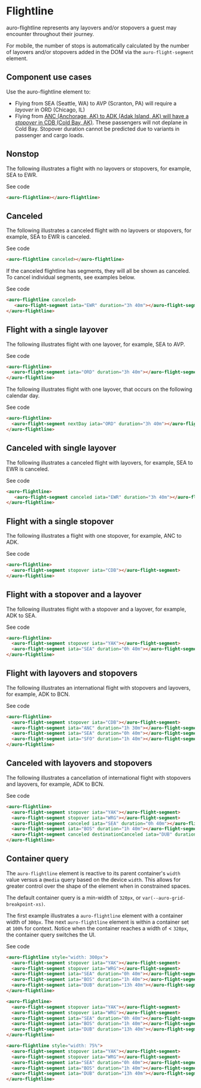 # Flightline

auro-flightline represents any layovers and/or stopovers a guest may encounter throughout their journey.

For mobile, the number of stops is automatically calculated by the number of layovers and/or stopovers added in the DOM via the `auro-flight-segment` element.

## Component use cases

Use the auro-flightline element to:
* Flying from SEA (Seattle, WA) to AVP (Scranton, PA) will require a *layover* in ORD (Chicago, IL)
* Flying from [ANC (Anchorage, AK) to ADK (Adak Island, AK) will have a *stopover* in CDB (Cold Bay, AK)](https://onemileatatime.com/alaska-airlines-adak-cold-bay/). These passengers will not deplane in Cold Bay.
Stopover duration cannot be predicted due to variants in passenger and cargo loads.

## Nonstop

The following illustrates a flight with no layovers or stopovers, for example, SEA to EWR.

<div class="exampleWrapper">
  <auro-flightline></auro-flightline>
</div>

<auro-accordion lowProfile justifyRight>
  <span slot="trigger">See code</span>

  ```html
  <auro-flightline></auro-flightline>
  ```
</auro-accordion>

## Canceled

The following illustrates a canceled flight with no layovers or stopovers, for example, SEA to EWR is canceled.

<div class="exampleWrapper">
  <auro-flightline canceled></auro-flightline>
</div>

<auro-accordion lowProfile justifyRight>
  <span slot="trigger">See code</span>

  ```html
  <auro-flightline canceled></auro-flightline>
  ```
</auro-accordion>

If the canceled flightline has segments, they will all be shown as canceled. To cancel individual segments, see examples below.

<div class="exampleWrapper">
  <auro-flightline canceled>
     <auro-flight-segment iata="EWR" duration="3h 40m"></auro-flight-segment>
  </auro-flightline>
</div>

<auro-accordion lowProfile justifyRight>
  <span slot="trigger">See code</span>

  ```html
  <auro-flightline canceled>
     <auro-flight-segment iata="EWR" duration="3h 40m"></auro-flight-segment>
  </auro-flightline>
  ```
</auro-accordion>

## Flight with a single layover

The following illustrates flight with one layover, for example, SEA to AVP.

<div class="exampleWrapper">
  <auro-flightline>
    <auro-flight-segment iata="ORD" duration="3h 40m"></auro-flight-segment>
  </auro-flightline>
</div>

<auro-accordion lowProfile justifyRight>
  <span slot="trigger">See code</span>

  ```html
  <auro-flightline>
    <auro-flight-segment iata="ORD" duration="3h 40m"></auro-flight-segment>
  </auro-flightline>
  ```
</auro-accordion>

The following illustrates flight with one layover, that occurs on the following calendar day.

<div class="exampleWrapper">
  <auro-flightline>
    <auro-flight-segment nextDay iata="ORD" duration="3h 40m"></auro-flight-segment>
  </auro-flightline>
</div>

<auro-accordion lowProfile justifyRight>
  <span slot="trigger">See code</span>

  ```html
  <auro-flightline>
    <auro-flight-segment nextDay iata="ORD" duration="3h 40m"></auro-flight-segment>
  </auro-flightline>
  ```
</auro-accordion>

## Canceled with single layover

The following illustrates a canceled flight with layovers, for example, SEA to EWR is canceled.

<div class="exampleWrapper">
  <auro-flightline>
     <auro-flight-segment canceled iata="EWR" duration="3h 40m"></auro-flight-segment>
  </auro-flightline>
</div>

<auro-accordion lowProfile justifyRight>
  <span slot="trigger">See code</span>

  ```html
  <auro-flightline>
     <auro-flight-segment canceled iata="EWR" duration="3h 40m"></auro-flight-segment>
  </auro-flightline>
  ```
</auro-accordion>

## Flight with a single stopover

The following illustrates a flight with one stopover, for example, ANC to ADK.


<div class="exampleWrapper">
  <auro-flightline>
    <auro-flight-segment stopover iata="CDB"></auro-flight-segment>
  </auro-flightline>
</div>

<auro-accordion lowProfile justifyRight>
  <span slot="trigger">See code</span>

  ```html
  <auro-flightline>
    <auro-flight-segment stopover iata="CDB"></auro-flight-segment>
  </auro-flightline>
  ```
</auro-accordion>

## Flight with a stopover and a layover

The following illustrates flight with a stopover and a layover, for example, ADK to SEA.

<div class="exampleWrapper">
  <auro-flightline>
    <auro-flight-segment stopover iata="YAK"></auro-flight-segment>
    <auro-flight-segment iata="SEA" duration="0h 40m"></auro-flight-segment>
  </auro-flightline>
</div>

<auro-accordion lowProfile justifyRight>
  <span slot="trigger">See code</span>

  ```html
  <auro-flightline>
    <auro-flight-segment stopover iata="YAK"></auro-flight-segment>
    <auro-flight-segment iata="SEA" duration="0h 40m"></auro-flight-segment>
  </auro-flightline>
  ```
</auro-accordion>

## Flight with layovers and stopovers

The following illustrates an international flight with stopovers and layovers, for example, ADK to BCN.

<div class="exampleWrapper">
  <auro-flightline>
    <auro-flight-segment stopover iata="YAK"></auro-flight-segment>
    <auro-flight-segment stopover iata="WRG"></auro-flight-segment>
    <auro-flight-segment iata="SEA" duration="0h 40m"></auro-flight-segment>
    <auro-flight-segment iata="BOS" duration="1h 40m"></auro-flight-segment>
    <auro-flight-segment iata="DUB" duration="13h 40m"></auro-flight-segment>
  </auro-flightline>
</div>

<auro-accordion lowProfile justifyRight>
  <span slot="trigger">See code</span>

  ```html
  <auro-flightline>
    <auro-flight-segment stopover iata="CDB"></auro-flight-segment>
    <auro-flight-segment iata="ANC" duration="1h 30m"></auro-flight-segment>
    <auro-flight-segment iata="SEA" duration="0h 40m"></auro-flight-segment>
    <auro-flight-segment iata="SFO" duration="1h 40m"></auro-flight-segment>
  </auro-flightline>
  ```
</auro-accordion>

## Canceled with layovers and stopovers

The following illustrates a cancellation of international flight with stopovers and layovers, for example, ADK to BCN.

<div class="exampleWrapper">
  <auro-flightline>
    <auro-flight-segment stopover iata="YAK"></auro-flight-segment>
    <auro-flight-segment stopover iata="WRG"></auro-flight-segment>
    <auro-flight-segment canceled iata="SEA" duration="0h 40m"></auro-flight-segment>
    <auro-flight-segment iata="BOS" duration="1h 40m"></auro-flight-segment>
    <auro-flight-segment canceled destinationCanceled iata="DUB" duration="13h 40m"></auro-flight-segment>
  </auro-flightline>
</div>

<auro-accordion lowProfile justifyRight>
  <span slot="trigger">See code</span>

  ```html
  <auro-flightline>
    <auro-flight-segment stopover iata="YAK"></auro-flight-segment>
    <auro-flight-segment stopover iata="WRG"></auro-flight-segment>
    <auro-flight-segment canceled iata="SEA" duration="0h 40m"></auro-flight-segment>
    <auro-flight-segment iata="BOS" duration="1h 40m"></auro-flight-segment>
    <auro-flight-segment canceled destinationCanceled iata="DUB" duration="13h 40m"></auro-flight-segment>
  </auro-flightline>
  ```
</auro-accordion>

## Container query

The `auro-flightline` element is reactive to its parent container's `width` value versus a `@media` query based on the device `width`. This allows for greater control over the shape of the element when in constrained spaces.

The default container query is a min-width of `320px`, or `var(--auro-grid-breakpoint-xs)`.

The first example illustrates a `auro-flightline` element with a container width of `300px`. The next `auro-flightline` element is within a container set at `100%` for context. Notice when the container reaches a width of < `320px`, the container query switches the UI.

<style>
  .flightline-width {
    width: 100%;
  }

  @media (min-width: 576px) {
    .flightline-width {
      width: 300px;
    }
  }
</style>

<div class="exampleWrapper">
  <auro-flightline class="flightline-width">
    <auro-flight-segment stopover iata="YAK"></auro-flight-segment>
    <auro-flight-segment stopover iata="WRG"></auro-flight-segment>
    <auro-flight-segment iata="SEA" duration="0h 40m"></auro-flight-segment>
    <auro-flight-segment iata="BOS" duration="1h 40m"></auro-flight-segment>
    <auro-flight-segment iata="DUB" duration="13h 40m"></auro-flight-segment>
  </auro-flightline>
</div>

<div class="exampleWrapper">
  <auro-flightline>
    <auro-flight-segment stopover iata="YAK"></auro-flight-segment>
    <auro-flight-segment stopover iata="WRG"></auro-flight-segment>
    <auro-flight-segment iata="SEA" duration="0h 40m"></auro-flight-segment>
    <auro-flight-segment iata="BOS" duration="1h 40m"></auro-flight-segment>
    <auro-flight-segment iata="DUB" duration="13h 40m"></auro-flight-segment>
  </auro-flightline>
</div>

<div class="exampleWrapper">
  <auro-flightline style="width: 60%">
    <auro-flight-segment stopover iata="YAK"></auro-flight-segment>
    <auro-flight-segment stopover iata="WRG"></auro-flight-segment>
    <auro-flight-segment iata="SEA" duration="0h 40m"></auro-flight-segment>
    <auro-flight-segment iata="BOS" duration="1h 40m"></auro-flight-segment>
    <auro-flight-segment iata="DUB" duration="13h 40m"></auro-flight-segment>
  </auro-flightline>
</div>

<auro-accordion lowProfile justifyRight>
  <span slot="trigger">See code</span>

  ```html
  <auro-flightline style="width: 300px">
    <auro-flight-segment stopover iata="YAK"></auro-flight-segment>
    <auro-flight-segment stopover iata="WRG"></auro-flight-segment>
    <auro-flight-segment iata="SEA" duration="0h 40m"></auro-flight-segment>
    <auro-flight-segment iata="BOS" duration="1h 40m"></auro-flight-segment>
    <auro-flight-segment iata="DUB" duration="13h 40m"></auro-flight-segment>
  </auro-flightline>

  <auro-flightline>
    <auro-flight-segment stopover iata="YAK"></auro-flight-segment>
    <auro-flight-segment stopover iata="WRG"></auro-flight-segment>
    <auro-flight-segment iata="SEA" duration="0h 40m"></auro-flight-segment>
    <auro-flight-segment iata="BOS" duration="1h 40m"></auro-flight-segment>
    <auro-flight-segment iata="DUB" duration="13h 40m"></auro-flight-segment>
  </auro-flightline>

  <auro-flightline style="width: 75%">
    <auro-flight-segment stopover iata="YAK"></auro-flight-segment>
    <auro-flight-segment stopover iata="WRG"></auro-flight-segment>
    <auro-flight-segment iata="SEA" duration="0h 40m"></auro-flight-segment>
    <auro-flight-segment iata="BOS" duration="1h 40m"></auro-flight-segment>
    <auro-flight-segment iata="DUB" duration="13h 40m"></auro-flight-segment>
  </auro-flightline>
  ```
</auro-accordion>
